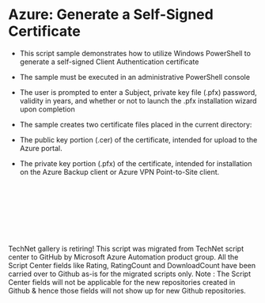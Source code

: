﻿Azure: Generate a Self-Signed Certificate
=========================================



  *  This script sample demonstrates how to utilize Windows PowerShell to generate a self-signed Client Authentication certificate

  *  The sample must be executed in an administrative PowerShell console


  *  The user is prompted to enter a Subject, private key file (.pfx) password, validity in years, and whether or not to launch the .pfx installation wizard upon completion


  *  The sample creates two certificate files placed in the current directory:


  *  The public key portion (.cer) of the certificate, intended for upload to the Azure portal.


  *  The private key portion (.pfx) of the certificate, intended for installation on the Azure Backup client or Azure VPN Point-to-Site client.



 


 

 

 


        
    
TechNet gallery is retiring! This script was migrated from TechNet script center to GitHub by Microsoft Azure Automation product group. All the Script Center fields like Rating, RatingCount and DownloadCount have been carried over to Github as-is for the migrated scripts only. Note : The Script Center fields will not be applicable for the new repositories created in Github & hence those fields will not show up for new Github repositories.
